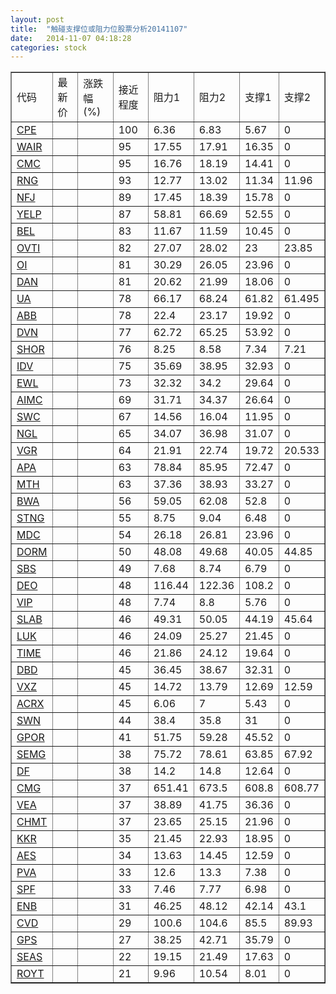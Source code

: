 ```yaml
---
layout: post
title:  "触碰支撑位或阻力位股票分析20141107"
date:   2014-11-07 04:18:28
categories: stock
---
```

<script type="text/javascript">
var stockList = []
stockList.push('gb_cpe');
stockList.push('gb_wair');
stockList.push('gb_cmc');
stockList.push('gb_rng');
stockList.push('gb_nfj');
stockList.push('gb_yelp');
stockList.push('gb_bel');
stockList.push('gb_ovti');
stockList.push('gb_oi');
stockList.push('gb_dan');
stockList.push('gb_ua');
stockList.push('gb_abb');
stockList.push('gb_dvn');
stockList.push('gb_shor');
stockList.push('gb_idv');
stockList.push('gb_ewl');
stockList.push('gb_aimc');
stockList.push('gb_swc');
stockList.push('gb_ngl');
stockList.push('gb_vgr');
stockList.push('gb_apa');
stockList.push('gb_mth');
stockList.push('gb_bwa');
stockList.push('gb_stng');
stockList.push('gb_mdc');
stockList.push('gb_dorm');
stockList.push('gb_sbs');
stockList.push('gb_deo');
stockList.push('gb_vip');
stockList.push('gb_slab');
stockList.push('gb_luk');
stockList.push('gb_time');
stockList.push('gb_dbd');
stockList.push('gb_vxz');
stockList.push('gb_acrx');
stockList.push('gb_swn');
stockList.push('gb_gpor');
stockList.push('gb_semg');
stockList.push('gb_df');
stockList.push('gb_cmg');
stockList.push('gb_vea');
stockList.push('gb_chmt');
stockList.push('gb_kkr');
stockList.push('gb_aes');
stockList.push('gb_pva');
stockList.push('gb_spf');
stockList.push('gb_enb');
stockList.push('gb_cvd');
stockList.push('gb_gps');
stockList.push('gb_seas');
stockList.push('gb_royt');
</script>
<table border="1">
 <tr>
 <td>代码</td>
 <td>最新价</td>
 <td>涨跌幅(%)</td>
 <td>接近程度</td>
 <td>阻力1</td>
 <td>阻力2</td>
 <td>支撑1</td>
 <td>支撑2</td>
</tr>
  <tr id="cpe" class="green">
  <td><a href="http://stock.finance.sina.com.cn/usstock/quotes/CPE.html" target="_blank">CPE</a></td><td></td><td></td><td>100</td><td>6.36</td><td>6.83</td><td>5.67</td><td>0</td></tr>
  <tr id="wair" class="red">
  <td><a href="http://stock.finance.sina.com.cn/usstock/quotes/WAIR.html" target="_blank">WAIR</a></td><td></td><td></td><td>95</td><td>17.55</td><td>17.91</td><td>16.35</td><td>0</td></tr>
  <tr id="cmc" class="red">
  <td><a href="http://stock.finance.sina.com.cn/usstock/quotes/CMC.html" target="_blank">CMC</a></td><td></td><td></td><td>95</td><td>16.76</td><td>18.19</td><td>14.41</td><td>0</td></tr>
  <tr id="rng" class="red">
  <td><a href="http://stock.finance.sina.com.cn/usstock/quotes/RNG.html" target="_blank">RNG</a></td><td></td><td></td><td>93</td><td>12.77</td><td>13.02</td><td>11.34</td><td>11.96</td></tr>
  <tr id="nfj" class="red">
  <td><a href="http://stock.finance.sina.com.cn/usstock/quotes/NFJ.html" target="_blank">NFJ</a></td><td></td><td></td><td>89</td><td>17.45</td><td>18.39</td><td>15.78</td><td>0</td></tr>
  <tr id="yelp" class="red">
  <td><a href="http://stock.finance.sina.com.cn/usstock/quotes/YELP.html" target="_blank">YELP</a></td><td></td><td></td><td>87</td><td>58.81</td><td>66.69</td><td>52.55</td><td>0</td></tr>
  <tr id="bel" class="red">
  <td><a href="http://stock.finance.sina.com.cn/usstock/quotes/BEL.html" target="_blank">BEL</a></td><td></td><td></td><td>83</td><td>11.67</td><td>11.59</td><td>10.45</td><td>0</td></tr>
  <tr id="ovti" class="green">
  <td><a href="http://stock.finance.sina.com.cn/usstock/quotes/OVTI.html" target="_blank">OVTI</a></td><td></td><td></td><td>82</td><td>27.07</td><td>28.02</td><td>23</td><td>23.85</td></tr>
  <tr id="oi" class="red">
  <td><a href="http://stock.finance.sina.com.cn/usstock/quotes/OI.html" target="_blank">OI</a></td><td></td><td></td><td>81</td><td>30.29</td><td>26.05</td><td>23.96</td><td>0</td></tr>
  <tr id="dan" class="green">
  <td><a href="http://stock.finance.sina.com.cn/usstock/quotes/DAN.html" target="_blank">DAN</a></td><td></td><td></td><td>81</td><td>20.62</td><td>21.99</td><td>18.06</td><td>0</td></tr>
  <tr id="ua" class="green">
  <td><a href="http://stock.finance.sina.com.cn/usstock/quotes/UA.html" target="_blank">UA</a></td><td></td><td></td><td>78</td><td>66.17</td><td>68.24</td><td>61.82</td><td>61.495</td></tr>
  <tr id="abb" class="red">
  <td><a href="http://stock.finance.sina.com.cn/usstock/quotes/ABB.html" target="_blank">ABB</a></td><td></td><td></td><td>78</td><td>22.4</td><td>23.17</td><td>19.92</td><td>0</td></tr>
  <tr id="dvn" class="red">
  <td><a href="http://stock.finance.sina.com.cn/usstock/quotes/DVN.html" target="_blank">DVN</a></td><td></td><td></td><td>77</td><td>62.72</td><td>65.25</td><td>53.92</td><td>0</td></tr>
  <tr id="shor" class="red">
  <td><a href="http://stock.finance.sina.com.cn/usstock/quotes/SHOR.html" target="_blank">SHOR</a></td><td></td><td></td><td>76</td><td>8.25</td><td>8.58</td><td>7.34</td><td>7.21</td></tr>
  <tr id="idv" class="red">
  <td><a href="http://stock.finance.sina.com.cn/usstock/quotes/IDV.html" target="_blank">IDV</a></td><td></td><td></td><td>75</td><td>35.69</td><td>38.95</td><td>32.93</td><td>0</td></tr>
  <tr id="ewl" class="red">
  <td><a href="http://stock.finance.sina.com.cn/usstock/quotes/EWL.html" target="_blank">EWL</a></td><td></td><td></td><td>73</td><td>32.32</td><td>34.2</td><td>29.64</td><td>0</td></tr>
  <tr id="aimc" class="red">
  <td><a href="http://stock.finance.sina.com.cn/usstock/quotes/AIMC.html" target="_blank">AIMC</a></td><td></td><td></td><td>69</td><td>31.71</td><td>34.37</td><td>26.64</td><td>0</td></tr>
  <tr id="swc" class="green">
  <td><a href="http://stock.finance.sina.com.cn/usstock/quotes/SWC.html" target="_blank">SWC</a></td><td></td><td></td><td>67</td><td>14.56</td><td>16.04</td><td>11.95</td><td>0</td></tr>
  <tr id="ngl" class="red">
  <td><a href="http://stock.finance.sina.com.cn/usstock/quotes/NGL.html" target="_blank">NGL</a></td><td></td><td></td><td>65</td><td>34.07</td><td>36.98</td><td>31.07</td><td>0</td></tr>
  <tr id="vgr" class="red">
  <td><a href="http://stock.finance.sina.com.cn/usstock/quotes/VGR.html" target="_blank">VGR</a></td><td></td><td></td><td>64</td><td>21.91</td><td>22.74</td><td>19.72</td><td>20.533</td></tr>
  <tr id="apa" class="green">
  <td><a href="http://stock.finance.sina.com.cn/usstock/quotes/APA.html" target="_blank">APA</a></td><td></td><td></td><td>63</td><td>78.84</td><td>85.95</td><td>72.47</td><td>0</td></tr>
  <tr id="mth" class="red">
  <td><a href="http://stock.finance.sina.com.cn/usstock/quotes/MTH.html" target="_blank">MTH</a></td><td></td><td></td><td>63</td><td>37.36</td><td>38.93</td><td>33.27</td><td>0</td></tr>
  <tr id="bwa" class="red">
  <td><a href="http://stock.finance.sina.com.cn/usstock/quotes/BWA.html" target="_blank">BWA</a></td><td></td><td></td><td>56</td><td>59.05</td><td>62.08</td><td>52.8</td><td>0</td></tr>
  <tr id="stng" class="red">
  <td><a href="http://stock.finance.sina.com.cn/usstock/quotes/STNG.html" target="_blank">STNG</a></td><td></td><td></td><td>55</td><td>8.75</td><td>9.04</td><td>6.48</td><td>0</td></tr>
  <tr id="mdc" class="green">
  <td><a href="http://stock.finance.sina.com.cn/usstock/quotes/MDC.html" target="_blank">MDC</a></td><td></td><td></td><td>54</td><td>26.18</td><td>26.81</td><td>23.96</td><td>0</td></tr>
  <tr id="dorm" class="red">
  <td><a href="http://stock.finance.sina.com.cn/usstock/quotes/DORM.html" target="_blank">DORM</a></td><td></td><td></td><td>50</td><td>48.08</td><td>49.68</td><td>40.05</td><td>44.85</td></tr>
  <tr id="sbs" class="red">
  <td><a href="http://stock.finance.sina.com.cn/usstock/quotes/SBS.html" target="_blank">SBS</a></td><td></td><td></td><td>49</td><td>7.68</td><td>8.74</td><td>6.79</td><td>0</td></tr>
  <tr id="deo" class="green">
  <td><a href="http://stock.finance.sina.com.cn/usstock/quotes/DEO.html" target="_blank">DEO</a></td><td></td><td></td><td>48</td><td>116.44</td><td>122.36</td><td>108.2</td><td>0</td></tr>
  <tr id="vip" class="green">
  <td><a href="http://stock.finance.sina.com.cn/usstock/quotes/VIP.html" target="_blank">VIP</a></td><td></td><td></td><td>48</td><td>7.74</td><td>8.8</td><td>5.76</td><td>0</td></tr>
  <tr id="slab" class="green">
  <td><a href="http://stock.finance.sina.com.cn/usstock/quotes/SLAB.html" target="_blank">SLAB</a></td><td></td><td></td><td>46</td><td>49.31</td><td>50.05</td><td>44.19</td><td>45.64</td></tr>
  <tr id="luk" class="red">
  <td><a href="http://stock.finance.sina.com.cn/usstock/quotes/LUK.html" target="_blank">LUK</a></td><td></td><td></td><td>46</td><td>24.09</td><td>25.27</td><td>21.45</td><td>0</td></tr>
  <tr id="time" class="red">
  <td><a href="http://stock.finance.sina.com.cn/usstock/quotes/TIME.html" target="_blank">TIME</a></td><td></td><td></td><td>46</td><td>21.86</td><td>24.12</td><td>19.64</td><td>0</td></tr>
  <tr id="dbd" class="red">
  <td><a href="http://stock.finance.sina.com.cn/usstock/quotes/DBD.html" target="_blank">DBD</a></td><td></td><td></td><td>45</td><td>36.45</td><td>38.67</td><td>32.31</td><td>0</td></tr>
  <tr id="vxz" class="green">
  <td><a href="http://stock.finance.sina.com.cn/usstock/quotes/VXZ.html" target="_blank">VXZ</a></td><td></td><td></td><td>45</td><td>14.72</td><td>13.79</td><td>12.69</td><td>12.59</td></tr>
  <tr id="acrx" class="green">
  <td><a href="http://stock.finance.sina.com.cn/usstock/quotes/ACRX.html" target="_blank">ACRX</a></td><td></td><td></td><td>45</td><td>6.06</td><td>7</td><td>5.43</td><td>0</td></tr>
  <tr id="swn" class="red">
  <td><a href="http://stock.finance.sina.com.cn/usstock/quotes/SWN.html" target="_blank">SWN</a></td><td></td><td></td><td>44</td><td>38.4</td><td>35.8</td><td>31</td><td>0</td></tr>
  <tr id="gpor" class="green">
  <td><a href="http://stock.finance.sina.com.cn/usstock/quotes/GPOR.html" target="_blank">GPOR</a></td><td></td><td></td><td>41</td><td>51.75</td><td>59.28</td><td>45.52</td><td>0</td></tr>
  <tr id="semg" class="red">
  <td><a href="http://stock.finance.sina.com.cn/usstock/quotes/SEMG.html" target="_blank">SEMG</a></td><td></td><td></td><td>38</td><td>75.72</td><td>78.61</td><td>63.85</td><td>67.92</td></tr>
  <tr id="df" class="green">
  <td><a href="http://stock.finance.sina.com.cn/usstock/quotes/DF.html" target="_blank">DF</a></td><td></td><td></td><td>38</td><td>14.2</td><td>14.8</td><td>12.64</td><td>0</td></tr>
  <tr id="cmg" class="red">
  <td><a href="http://stock.finance.sina.com.cn/usstock/quotes/CMG.html" target="_blank">CMG</a></td><td></td><td></td><td>37</td><td>651.41</td><td>673.5</td><td>608.8</td><td>608.77</td></tr>
  <tr id="vea" class="green">
  <td><a href="http://stock.finance.sina.com.cn/usstock/quotes/VEA.html" target="_blank">VEA</a></td><td></td><td></td><td>37</td><td>38.89</td><td>41.75</td><td>36.36</td><td>0</td></tr>
  <tr id="chmt" class="red">
  <td><a href="http://stock.finance.sina.com.cn/usstock/quotes/CHMT.html" target="_blank">CHMT</a></td><td></td><td></td><td>37</td><td>23.65</td><td>25.15</td><td>21.96</td><td>0</td></tr>
  <tr id="kkr" class="red">
  <td><a href="http://stock.finance.sina.com.cn/usstock/quotes/KKR.html" target="_blank">KKR</a></td><td></td><td></td><td>35</td><td>21.45</td><td>22.93</td><td>18.95</td><td>0</td></tr>
  <tr id="aes" class="red">
  <td><a href="http://stock.finance.sina.com.cn/usstock/quotes/AES.html" target="_blank">AES</a></td><td></td><td></td><td>34</td><td>13.63</td><td>14.45</td><td>12.59</td><td>0</td></tr>
  <tr id="pva" class="green">
  <td><a href="http://stock.finance.sina.com.cn/usstock/quotes/PVA.html" target="_blank">PVA</a></td><td></td><td></td><td>33</td><td>12.6</td><td>13.3</td><td>7.38</td><td>0</td></tr>
  <tr id="spf" class="red">
  <td><a href="http://stock.finance.sina.com.cn/usstock/quotes/SPF.html" target="_blank">SPF</a></td><td></td><td></td><td>33</td><td>7.46</td><td>7.77</td><td>6.98</td><td>0</td></tr>
  <tr id="enb" class="red">
  <td><a href="http://stock.finance.sina.com.cn/usstock/quotes/ENB.html" target="_blank">ENB</a></td><td></td><td></td><td>31</td><td>46.25</td><td>48.12</td><td>42.14</td><td>43.1</td></tr>
  <tr id="cvd" class="green">
  <td><a href="http://stock.finance.sina.com.cn/usstock/quotes/CVD.html" target="_blank">CVD</a></td><td></td><td></td><td>29</td><td>100.6</td><td>104.6</td><td>85.5</td><td>89.93</td></tr>
  <tr id="gps" class="red">
  <td><a href="http://stock.finance.sina.com.cn/usstock/quotes/GPS.html" target="_blank">GPS</a></td><td></td><td></td><td>27</td><td>38.25</td><td>42.71</td><td>35.79</td><td>0</td></tr>
  <tr id="seas" class="red">
  <td><a href="http://stock.finance.sina.com.cn/usstock/quotes/SEAS.html" target="_blank">SEAS</a></td><td></td><td></td><td>22</td><td>19.15</td><td>21.49</td><td>17.63</td><td>0</td></tr>
  <tr id="royt" class="red">
  <td><a href="http://stock.finance.sina.com.cn/usstock/quotes/ROYT.html" target="_blank">ROYT</a></td><td></td><td></td><td>21</td><td>9.96</td><td>10.54</td><td>8.01</td><td>0</td></tr>
</table>
